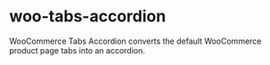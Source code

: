 # woo-tabs-accordion
WooCommerce Tabs Accordion converts the default WooCommerce product page tabs into an accordion.
